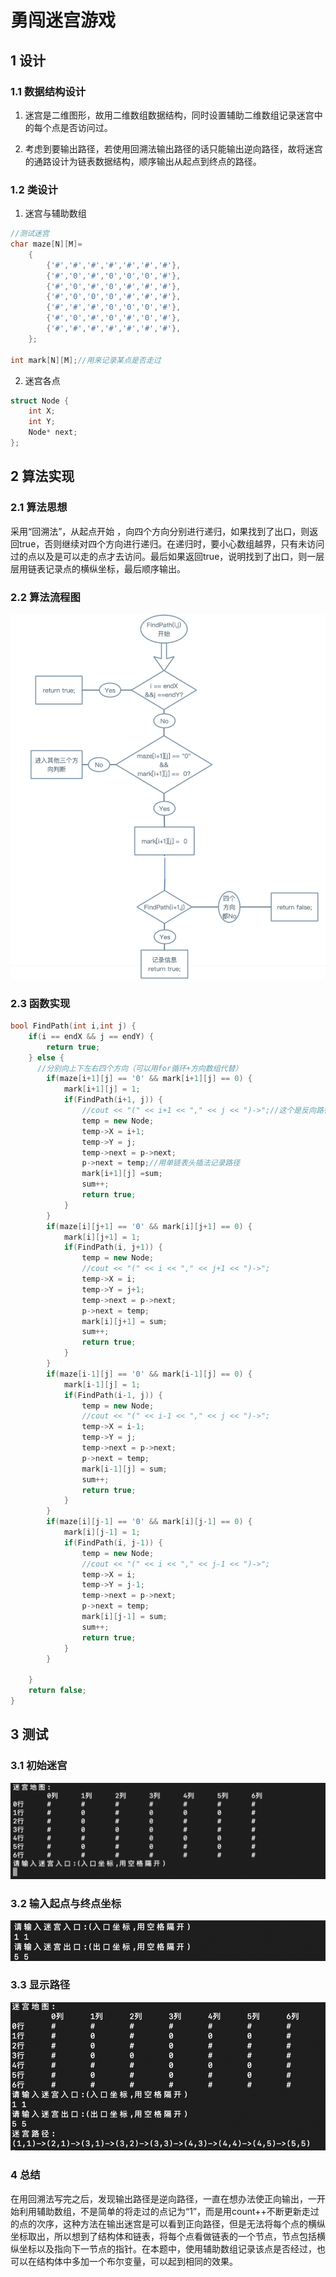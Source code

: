 # 勇闯迷宫游戏

## 1 设计

### 1.1 数据结构设计

1. 迷宫是二维图形，故用二维数组数据结构，同时设置辅助二维数组记录迷宫中的每个点是否访问过。

2. 考虑到要输出路径，若使用回溯法输出路径的话只能输出逆向路径，故将迷宫的通路设计为链表数据结构，顺序输出从起点到终点的路径。

### 1.2 类设计

1. 迷宫与辅助数组

```c++
//测试迷宫
char maze[N][M]=
    {
        {'#','#','#','#','#','#','#'},
        {'#','0','#','0','0','0','#'},
        {'#','0','#','0','#','#','#'},
        {'#','0','0','0','#','#','#'},
        {'#','#','#','0','0','0','#'},
        {'#','0','#','0','#','0','#'},
        {'#','#','#','#','#','#','#'},
    };

int mark[N][M];//用来记录某点是否走过
```

2. 迷宫各点

```c++
struct Node {
    int X;
    int Y;
    Node* next;
};
```



## 2 算法实现

### 2.1 算法思想

采用“回溯法”，从起点开始 ，向四个方向分别进行递归，如果找到了出口，则返回true，否则继续对四个方向进行递归。在递归时，要小心数组越界，只有未访问过的点以及是可以走的点才去访问。最后如果返回true，说明找到了出口，则一层层用链表记录点的横纵坐标，最后顺序输出。

### 2.2 算法流程图

![img](res/visio)

### 2.3 函数实现

```c++
bool FindPath(int i,int j) {
    if(i == endX && j == endY) {
        return true;
    } else {
      //分别向上下左右四个方向（可以用for循环+方向数组代替）
        if(maze[i+1][j] == '0' && mark[i+1][j] == 0) {
            mark[i+1][j] = 1;
            if(FindPath(i+1, j)) {
                //cout << "(" << i+1 << "," << j << ")->";//这个是反向路径
                temp = new Node;
                temp->X = i+1;
                temp->Y = j;
                temp->next = p->next;
                p->next = temp;//用单链表头插法记录路径
                mark[i+1][j] =sum;
                sum++;
                return true;
            }
        }
        if(maze[i][j+1] == '0' && mark[i][j+1] == 0) {
            mark[i][j+1] = 1;
            if(FindPath(i, j+1)) {
                temp = new Node;
                //cout << "(" << i << "," << j+1 << ")->";
                temp->X = i;
                temp->Y = j+1;
                temp->next = p->next;
                p->next = temp;
                mark[i][j+1] = sum;
                sum++;
                return true;
            }
        }
        if(maze[i-1][j] == '0' && mark[i-1][j] == 0) {
            mark[i-1][j] = 1;
            if(FindPath(i-1, j)) {
                temp = new Node;
                //cout << "(" << i-1 << "," << j << ")->";
                temp->X = i-1;
                temp->Y = j;
                temp->next = p->next;
                p->next = temp;
                mark[i-1][j] = sum;
                sum++;
                return true;
            }
        }
        if(maze[i][j-1] == '0' && mark[i][j-1] == 0) {
            mark[i][j-1] = 1;
            if(FindPath(i, j-1)) {
                temp = new Node;
                //cout << "(" << i << "," << j-1 << ")->";
                temp->X = i;
                temp->Y = j-1;
                temp->next = p->next;
                p->next = temp;
                mark[i][j-1] = sum;
                sum++;
                return true;
            }
        }

    }
    return false;
}
```

## 3 测试

### 3.1 初始迷宫

![maze](res/maze.png)

### 3.2 输入起点与终点坐标

![maze1](res/maze1.png)

### 3.3 显示路径

![maze2](res/maze2.png)

### 4 总结

在用回溯法写完之后，发现输出路径是逆向路径，一直在想办法使正向输出，一开始利用辅助数组，不是简单的将走过的点记为“1”，而是用count++不断更新走过的点的次序，这种方法在输出迷宫是可以看到正向路径，但是无法将每个点的横纵坐标取出，所以想到了结构体和链表，将每个点看做链表的一个节点，节点包括横纵坐标以及指向下一节点的指针。在本题中，使用辅助数组记录该点是否经过，也可以在结构体中多加一个布尔变量，可以起到相同的效果。